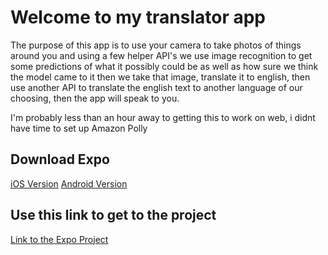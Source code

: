 # Welcome to my translator app

The purpose of this app is to use your camera to take photos of things around you and using a few helper API's we use
image recognition to get some predictions of what it possibly could be as well as how sure we think the model came to it
then we take that image, translate it to english, then use another API to translate the english text to another language
of our choosing, then the app will speak to you.

I'm probably less than an hour away to getting this to work on web, i didnt have time to set up Amazon Polly

## Download Expo

[iOS Version](https://apps.apple.com/us/app/expo-client/id982107779)
[Android Version](https://play.google.com/store/apps/details?id=host.exp.exponent&hl=en_US)

## Use this link to get to the project

[Link to the Expo Project](https://exp.host/@ambitian/vince-whats-that-thing)
